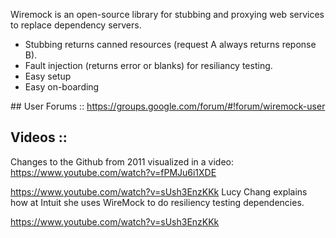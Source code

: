 Wiremock is an open-source library for stubbing and proxying web services 
to replace dependency servers.

  * Stubbing returns canned resources (request A always returns reponse B).
  * Fault injection (returns error or blanks) for resiliancy testing.
  * Easy setup
  * Easy on-boarding

<a id="UserForums">
## User Forums ::</a>

<a target="_blank" href="https://groups.google.com/forum/#!forum/wiremock-user">
https://groups.google.com/forum/#!forum/wiremock-user</a>


## Videos ::

Changes to the Github from 2011 visualized in a video:
https://www.youtube.com/watch?v=fPMJu6i1XDE

https://www.youtube.com/watch?v=sUsh3EnzKKk
Lucy Chang explains how at Intuit she uses WireMock to do resiliency testing dependencies.

https://www.youtube.com/watch?v=sUsh3EnzKKk

